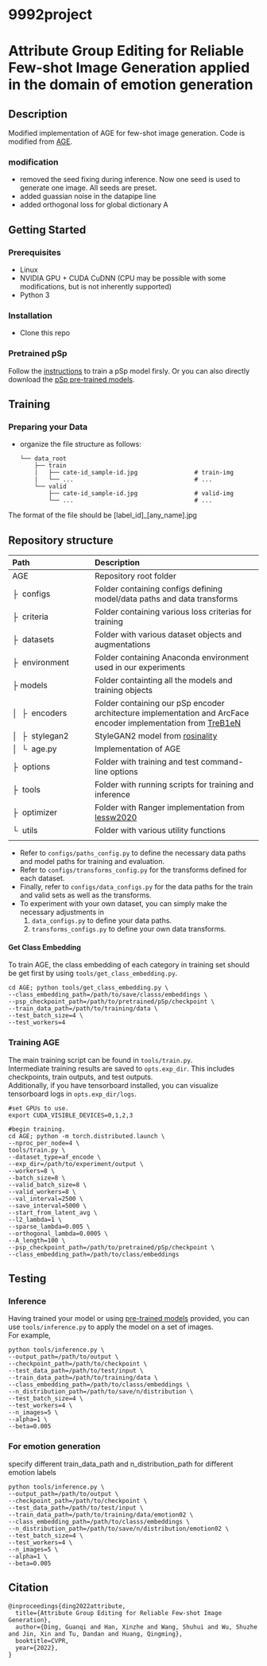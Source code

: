# 9992project
# Attribute Group Editing for Reliable Few-shot Image Generation applied in the domain of emotion generation

## Description   
Modified implementation of AGE for few-shot image generation. Code is modified from [AGE](https://github.com/UniBester/AGE.git).

### modification
- removed the seed fixing during inference. Now one seed is used to generate one image. All seeds are preset.
- added guassian noise in the datapipe line
- added orthogonal loss for global dictionary A

## Getting Started
### Prerequisites
- Linux
- NVIDIA GPU + CUDA CuDNN (CPU may be possible with some modifications, but is not inherently supported)
- Python 3

### Installation

- Clone this repo  

### Pretrained pSp
Follow the [instructions](https://github.com/eladrich/pixel2style2pixel.git) to train a pSp model firsly. Or you can also directly download the [pSp pre-trained models](https://drive.google.com/drive/folders/1gTSghHGuwoj9gKsLc2bcUNF6ioFBpRWB?usp=sharing).

## Training
### Preparing your Data
- organize the file structure as follows:
  ```
  └── data_root
      ├── train                      
      |   ├── cate-id_sample-id.jpg                # train-img
      |   └── ...                                  # ...
      └── valid                      
          ├── cate-id_sample-id.jpg                # valid-img
          └── ...                                  # ...
  ```
The format of the file should be [label_id]_[any_name].jpg

## Repository structure
| Path | Description <img width=200>
| :--- | :---
| AGE | Repository root folder
| &boxvr;&nbsp; configs | Folder containing configs defining model/data paths and data transforms
| &boxvr;&nbsp; criteria | Folder containing various loss criterias for training
| &boxvr;&nbsp; datasets | Folder with various dataset objects and augmentations
| &boxvr;&nbsp; environment | Folder containing Anaconda environment used in our experiments
| &boxvr; models | Folder containting all the models and training objects
| &boxv;&nbsp; &boxvr;&nbsp; encoders | Folder containing our pSp encoder architecture implementation and ArcFace encoder implementation from [TreB1eN](https://github.com/TreB1eN/InsightFace_Pytorch)
| &boxv;&nbsp; &boxvr;&nbsp; stylegan2 | StyleGAN2 model from [rosinality](https://github.com/rosinality/stylegan2-pytorch)
| &boxv;&nbsp; &boxur;&nbsp; age.py | Implementation of AGE
| &boxvr;&nbsp; options | Folder with training and test command-line options
| &boxvr;&nbsp; tools | Folder with running scripts for training and inference
| &boxvr;&nbsp; optimizer | Folder with Ranger implementation from [lessw2020](https://github.com/lessw2020/Ranger-Deep-Learning-Optimizer)
| &boxur;&nbsp; utils | Folder with various utility functions
| <img width=300> | <img>

- Refer to `configs/paths_config.py` to define the necessary data paths and model paths for training and evaluation. 
- Refer to `configs/transforms_config.py` for the transforms defined for each dataset. 
- Finally, refer to `configs/data_configs.py` for the data paths for the train and valid sets
  as well as the transforms.
- To experiment with your own dataset, you can simply make the necessary adjustments in 
    1. `data_configs.py` to define your data paths.
    2. `transforms_configs.py` to define your own data transforms.


#### Get Class Embedding
To train AGE, the class embedding of each category in training set should be get first by using `tools/get_class_embedding.py`.
```
cd AGE; python tools/get_class_embedding.py \
--class_embedding_path=/path/to/save/classs/embeddings \
--psp_checkpoint_path=/path/to/pretrained/pSp/checkpoint \
--train_data_path=/path/to/training/data \
--test_batch_size=4 \
--test_workers=4
```

### Training AGE
The main training script can be found in `tools/train.py`.   
Intermediate training results are saved to `opts.exp_dir`. This includes checkpoints, train outputs, and test outputs.  
Additionally, if you have tensorboard installed, you can visualize tensorboard logs in `opts.exp_dir/logs`.

```
#set GPUs to use.
export CUDA_VISIBLE_DEVICES=0,1,2,3

#begin training.
cd AGE; python -m torch.distributed.launch \
--nproc_per_node=4 \
tools/train.py \
--dataset_type=af_encode \
--exp_dir=/path/to/experiment/output \
--workers=8 \
--batch_size=8 \
--valid_batch_size=8 \
--valid_workers=8 \
--val_interval=2500 \
--save_interval=5000 \
--start_from_latent_avg \
--l2_lambda=1 \
--sparse_lambda=0.005 \
--orthogonal_lambda=0.0005 \
--A_length=100 \
--psp_checkpoint_path=/path/to/pretrained/pSp/checkpoint \
--class_embedding_path=/path/to/class/embeddings 
```

## Testing
### Inference
Having trained your model or using [pre-trained models](https://drive.google.com/drive/folders/17BZcbacTRSCPuapcLtVKQy9ZtTUzHfY_?usp=sharing) provided, you can use `tools/inference.py` to apply the model on a set of images.   
For example, 
```
python tools/inference.py \
--output_path=/path/to/output \
--checkpoint_path=/path/to/checkpoint \
--test_data_path=/path/to/test/input \
--train_data_path=/path/to/training/data \
--class_embedding_path=/path/to/classs/embeddings \
--n_distribution_path=/path/to/save/n/distribution \
--test_batch_size=4 \
--test_workers=4 \
--n_images=5 \
--alpha=1 \
--beta=0.005
```

### For emotion generation
specify different train_data_path and n_distribution_path for different emotion labels
```
python tools/inference.py \
--output_path=/path/to/output \
--checkpoint_path=/path/to/checkpoint \
--test_data_path=/path/to/test/input \
--train_data_path=/path/to/training/data/emotion02 \
--class_embedding_path=/path/to/classs/embeddings \
--n_distribution_path=/path/to/save/n/distribution/emotion02 \
--test_batch_size=4 \
--test_workers=4 \
--n_images=5 \
--alpha=1 \
--beta=0.005
```

## Citation
```
@inproceedings{ding2022attribute,
  title={Attribute Group Editing for Reliable Few-shot Image Generation},
  author={Ding, Guanqi and Han, Xinzhe and Wang, Shuhui and Wu, Shuzhe and Jin, Xin and Tu, Dandan and Huang, Qingming},
  booktitle=CVPR,
  year={2022},
}
```
